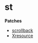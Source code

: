 # st

**Patches**
- [scrollback](https://st.suckless.org/patches/scrollback/)
- [Xresource](https://st.suckless.org/patches/xresources/)


